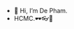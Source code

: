 - 👋 Hi, I’m De Pham.
- HCMC.🕶👓💎

<!---
quocde99/quocde99 is a ✨ special ✨ repository because its `README.md` (this file) appears on your GitHub profile.
You can click the Preview link to take a look at your changes.
--->
